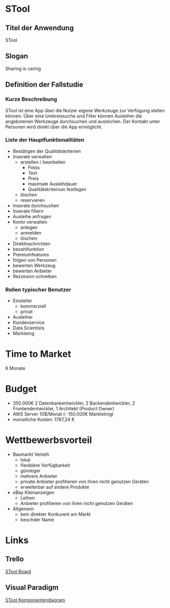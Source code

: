 # STool

## Titel der Anwendung
STool

## Slogan
Sharing is caring

## Definition der Fallstudie
### Kurze Beschreibung
STool ist eine App über die Nutzer eigene Werkzeuge zur Verfügung stellen können. Über eine Umkreissuche und Filter können Ausleiher die angebotenen Werkzeuge durchsuchen und ausleichen. Der Kontakt unter Personen wird direkt über die App ermöglicht.

### Liste der Hauptfunktionalitäten
- Bestätigen der Qualitätskriterien
- Inserate verwalten
  - erstellen / bearbeiten
    - Fotos 
    - Text
    - Preis
    - maximale Ausleihdauer
    - Qualitätskriterium festlegen
  - löschen
  - reservieren
- Inserate durchsuchen
- Inserate filtern
- Ausleihe anfragen
- Konto verwalten 
  - anlegen
  - anmelden
  - löschen
- Direktnachrichten
- bezahlfunktion
- Premiumfeatures
- folgen von Personen
- bewerten Werkzeug
- bewerten Anbieter
- Rezzesion schreiben

### Rollen typischer Benutzer
- Einsteller
  - kommerziell
  - privat
- Ausleiher
- Kundenservice
- Data Scientists
- Markteing

# Time to Market
6 Monate

# Budget
- 350.000€ 2 Datenbankentwickler, 2 Backendentwickler, 2 Frontendentwickler, 1 Architekt (Product Owner)
- AWS Server 10$/Monat
(- 150.000€ Markteting)
- monatliche Kosten: 1787,24 €

# Wettbewerbsvorteil
- Baumarkt Verleih 
  - lokal 
  - flexiblere Verfügbarkeit 
  - günstiger
  - mehrere Anbieter
  - private Anbieter profitieren von ihren nicht genutzen Geräten
  - erweiterbar auf andere Produkte
- eBay Kleinanzeigen
  - Leihen
  - Anbieter profitieren von ihren nicht genutzen Geräten
- Allgemein
  - kein direkter Konkurent am Markt
  - beschder Name

# Links
## Trello
<a href="https://trello.com/invite/b/tJm5FOzQ/e43430f187e8403614860cf49fc09d5b/stool">STool Board</a>
## Visual Paradigm
<a href="https://online.visual-paradigm.com/share.jsp?id=313333303339332d36">STool Komponentendiagram</a>

